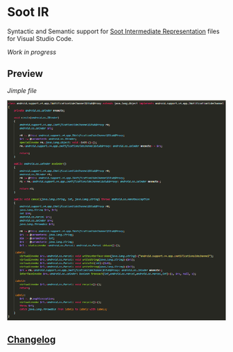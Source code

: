 # Soot IR

Syntactic and Semantic support for [Soot Intermediate Representation](https://github.com/soot-oss/soot) files for Visual Studio Code.

*Work in progress*

## Preview

*Jimple file*

![Jimple](https://raw.githubusercontent.com/kaftejiman/soot-ir-vscode-language-support/main/images/sootIR_jimple_syntax.png)


## [Changelog](CHANGELOG.md)